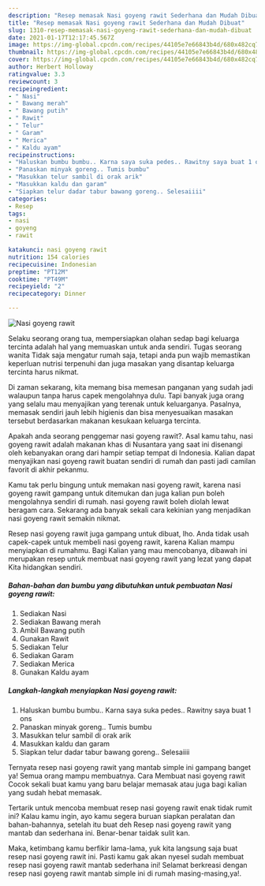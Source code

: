 ```yaml
---
description: "Resep memasak Nasi goyeng rawit Sederhana dan Mudah Dibuat"
title: "Resep memasak Nasi goyeng rawit Sederhana dan Mudah Dibuat"
slug: 1310-resep-memasak-nasi-goyeng-rawit-sederhana-dan-mudah-dibuat
date: 2021-01-17T12:17:45.567Z
image: https://img-global.cpcdn.com/recipes/44105e7e66843b4d/680x482cq70/nasi-goyeng-rawit-foto-resep-utama.jpg
thumbnail: https://img-global.cpcdn.com/recipes/44105e7e66843b4d/680x482cq70/nasi-goyeng-rawit-foto-resep-utama.jpg
cover: https://img-global.cpcdn.com/recipes/44105e7e66843b4d/680x482cq70/nasi-goyeng-rawit-foto-resep-utama.jpg
author: Herbert Holloway
ratingvalue: 3.3
reviewcount: 3
recipeingredient:
- " Nasi"
- " Bawang merah"
- " Bawang putih"
- " Rawit"
- " Telur"
- " Garam"
- " Merica"
- " Kaldu ayam"
recipeinstructions:
- "Haluskan bumbu bumbu.. Karna saya suka pedes.. Rawitny saya buat 1 ons"
- "Panaskan minyak goreng.. Tumis bumbu"
- "Masukkan telur sambil di orak arik"
- "Masukkan kaldu dan garam"
- "Siapkan telur dadar tabur bawang goreng.. Selesaiiii"
categories:
- Resep
tags:
- nasi
- goyeng
- rawit

katakunci: nasi goyeng rawit 
nutrition: 154 calories
recipecuisine: Indonesian
preptime: "PT12M"
cooktime: "PT49M"
recipeyield: "2"
recipecategory: Dinner

---
```



![Nasi goyeng rawit](https://img-global.cpcdn.com/recipes/44105e7e66843b4d/680x482cq70/nasi-goyeng-rawit-foto-resep-utama.jpg)

Selaku seorang orang tua, mempersiapkan olahan sedap bagi keluarga tercinta adalah hal yang memuaskan untuk anda sendiri. Tugas seorang  wanita Tidak saja mengatur rumah saja, tetapi anda pun wajib memastikan keperluan nutrisi terpenuhi dan juga masakan yang disantap keluarga tercinta harus nikmat.

Di zaman  sekarang, kita memang bisa memesan panganan yang sudah jadi walaupun tanpa harus capek mengolahnya dulu. Tapi banyak juga orang yang selalu mau menyajikan yang terenak untuk keluarganya. Pasalnya, memasak sendiri jauh lebih higienis dan bisa menyesuaikan masakan tersebut berdasarkan makanan kesukaan keluarga tercinta. 



Apakah anda seorang penggemar nasi goyeng rawit?. Asal kamu tahu, nasi goyeng rawit adalah makanan khas di Nusantara yang saat ini disenangi oleh kebanyakan orang dari hampir setiap tempat di Indonesia. Kalian dapat menyajikan nasi goyeng rawit buatan sendiri di rumah dan pasti jadi camilan favorit di akhir pekanmu.

Kamu tak perlu bingung untuk memakan nasi goyeng rawit, karena nasi goyeng rawit gampang untuk ditemukan dan juga kalian pun boleh mengolahnya sendiri di rumah. nasi goyeng rawit boleh diolah lewat beragam cara. Sekarang ada banyak sekali cara kekinian yang menjadikan nasi goyeng rawit semakin nikmat.

Resep nasi goyeng rawit juga gampang untuk dibuat, lho. Anda tidak usah capek-capek untuk membeli nasi goyeng rawit, karena Kalian mampu menyiapkan di rumahmu. Bagi Kalian yang mau mencobanya, dibawah ini merupakan resep untuk membuat nasi goyeng rawit yang lezat yang dapat Kita hidangkan sendiri.

<!--inarticleads1-->

##### Bahan-bahan dan bumbu yang dibutuhkan untuk pembuatan Nasi goyeng rawit:

1. Sediakan  Nasi
1. Sediakan  Bawang merah
1. Ambil  Bawang putih
1. Gunakan  Rawit
1. Sediakan  Telur
1. Sediakan  Garam
1. Sediakan  Merica
1. Gunakan  Kaldu ayam




<!--inarticleads2-->

##### Langkah-langkah menyiapkan Nasi goyeng rawit:

1. Haluskan bumbu bumbu.. Karna saya suka pedes.. Rawitny saya buat 1 ons
1. Panaskan minyak goreng.. Tumis bumbu
1. Masukkan telur sambil di orak arik
1. Masukkan kaldu dan garam
1. Siapkan telur dadar tabur bawang goreng.. Selesaiiii




Ternyata resep nasi goyeng rawit yang mantab simple ini gampang banget ya! Semua orang mampu membuatnya. Cara Membuat nasi goyeng rawit Cocok sekali buat kamu yang baru belajar memasak atau juga bagi kalian yang sudah hebat memasak.

Tertarik untuk mencoba membuat resep nasi goyeng rawit enak tidak rumit ini? Kalau kamu ingin, ayo kamu segera buruan siapkan peralatan dan bahan-bahannya, setelah itu buat deh Resep nasi goyeng rawit yang mantab dan sederhana ini. Benar-benar taidak sulit kan. 

Maka, ketimbang kamu berfikir lama-lama, yuk kita langsung saja buat resep nasi goyeng rawit ini. Pasti kamu gak akan nyesel sudah membuat resep nasi goyeng rawit mantab sederhana ini! Selamat berkreasi dengan resep nasi goyeng rawit mantab simple ini di rumah masing-masing,ya!.

